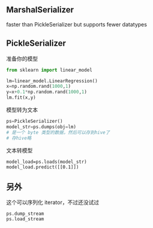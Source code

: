 ## MarshalSerializer
faster than PickleSerializer but supports fewer datatypes

##  PickleSerializer

准备你的模型
```python
from sklearn import linear_model

lm=linear_model.LinearRegression()
x=np.random.rand(1000,1)
y=x+0.1*np.random.rand(1000,1)
lm.fit(x,y)
```

模型转为文本
```python
ps=PickleSerializer()
model_str=ps.dumps(obj=lm)
# 是一个 byte 类型的数据，然后可以存到hive了
# 存hive略
```

文本转模型
```
model_load=ps.loads(model_str)
model_load.predict([[0.1]])
```

## 另外
这个可以序列化 iterator，不过还没试过

```
ps.dump_stream
ps.load_stream
```
